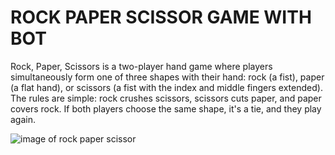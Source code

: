 #  ROCK PAPER SCISSOR GAME WITH BOT

Rock, Paper, Scissors is a two-player hand game 
where players simultaneously form one of three shapes with their hand:
rock (a fist), paper (a flat hand), or scissors (a fist with the index and middle fingers extended).
The rules are simple: rock crushes scissors, 
scissors cuts paper,
and paper covers rock. 
If both players choose the same shape, 
it's a tie, and they play again. 

![image of rock paper scissor ](https://github.com/user-attachments/assets/9bf3e3a6-e625-462f-a274-af421750df60)
